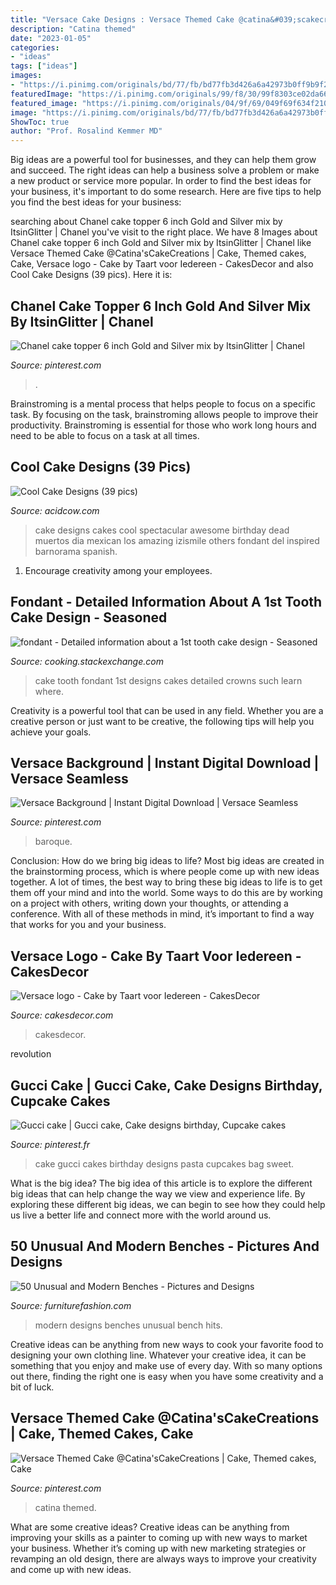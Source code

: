 ```yaml
---
title: "Versace Cake Designs : Versace Themed Cake @catina&#039;scakecreations"
description: "Catina themed"
date: "2023-01-05"
categories:
- "ideas"
tags: ["ideas"]
images:
- "https://i.pinimg.com/originals/bd/77/fb/bd77fb3d426a6a42973b0ff9b9f207df.jpg"
featuredImage: "https://i.pinimg.com/originals/99/f8/30/99f8303ce02da666e726eb9339dcd6e4.jpg"
featured_image: "https://i.pinimg.com/originals/04/9f/69/049f69f634f210aae80c87d9652a303f.jpg"
image: "https://i.pinimg.com/originals/bd/77/fb/bd77fb3d426a6a42973b0ff9b9f207df.jpg"
ShowToc: true
author: "Prof. Rosalind Kemmer MD"
---
```



Big ideas are a powerful tool for businesses, and they can help them grow and succeed. The right ideas can help a business solve a problem or make a new product or service more popular. In order to find the best ideas for your business, it's important to do some research. Here are five tips to help you find the best ideas for your business:

	

		
searching about Chanel cake topper 6 inch Gold and Silver mix by ItsinGlitter | Chanel you've visit to the right place. We have 8 Images about Chanel cake topper 6 inch Gold and Silver mix by ItsinGlitter | Chanel like Versace Themed Cake @Catina&#039;sCakeCreations | Cake, Themed cakes, Cake, Versace logo - Cake by Taart voor Iedereen - CakesDecor and also Cool Cake Designs (39 pics). Here it is:
		
    
## Chanel Cake Topper 6 Inch Gold And Silver Mix By ItsinGlitter | Chanel

<img loading=lazy src="https://i.pinimg.com/736x/9c/4a/b9/9c4ab9cf88843e79496e59e27bbaf001--monogram-cake-toppers-wedding-cake-toppers.jpg" onerror="this.onerror=null;this.src='https://tse4.mm.bing.net/th?id=OIP.A7Beuz2JJQEi1ohrIvvkkgFNC7&amp;pid=15.1';" alt="Chanel cake topper 6 inch Gold and Silver mix by ItsinGlitter | Chanel">

_Source: pinterest.com_

>. 

	

Brainstroming is a mental process that helps people to focus on a specific task. By focusing on the task, brainstroming allows people to improve their productivity. Brainstroming is essential for those who work long hours and need to be able to focus on a task at all times.

    
## Cool Cake Designs (39 Pics)

<img loading=lazy src="https://acidcow.com/pics/20120524/cake_designs_15.jpg" onerror="this.onerror=null;this.src='https://tse4.mm.bing.net/th?id=OIP.Gr7gnsSHHRE8BMvj1kyruAHaJ4&amp;pid=15.1';" alt="Cool Cake Designs (39 pics)">

_Source: acidcow.com_

>cake designs cakes cool spectacular awesome birthday dead muertos dia mexican los amazing izismile others fondant del inspired barnorama spanish. 

	

1. Encourage creativity among your employees.

    
## Fondant - Detailed Information About A 1st Tooth Cake Design - Seasoned

<img loading=lazy src="http://i.stack.imgur.com/anXbO.jpg" onerror="this.onerror=null;this.src='https://tse1.mm.bing.net/th?id=OIP.oaRXbXr0vrSasC5bQVdQuAHaHb&amp;pid=15.1';" alt="fondant - Detailed information about a 1st tooth cake design - Seasoned">

_Source: cooking.stackexchange.com_

>cake tooth fondant 1st designs cakes detailed crowns such learn where. 

	

Creativity is a powerful tool that can be used in any field. Whether you are a creative person or just want to be creative, the following tips will help you achieve your goals.

    
## Versace Background | Instant Digital Download | Versace Seamless

<img loading=lazy src="https://i.pinimg.com/originals/99/f8/30/99f8303ce02da666e726eb9339dcd6e4.jpg" onerror="this.onerror=null;this.src='https://tse2.mm.bing.net/th?id=OIP.bJjcIJ_G9U7cL6SiP7TkVgHaEo&amp;pid=15.1';" alt="Versace Background | Instant Digital Download | Versace Seamless">

_Source: pinterest.com_

>baroque. 

	

Conclusion: How do we bring big ideas to life?
Most big ideas are created in the brainstorming process, which is where people come up with new ideas together. A lot of times, the best way to bring these big ideas to life is to get them off your mind and into the world. Some ways to do this are by working on a project with others, writing down your thoughts, or attending a conference. With all of these methods in mind, it’s important to find a way that works for you and your business.

    
## Versace Logo - Cake By Taart Voor Iedereen - CakesDecor

<img loading=lazy src="https://pic.cakesdecor.com/m/rduhikcyhj3xsehgufzn.jpg" onerror="this.onerror=null;this.src='https://tse1.mm.bing.net/th?id=OIP.Dg6UAx0t1yOIHQANkJTEJQHaJ3&amp;pid=15.1';" alt="Versace logo - Cake by Taart voor Iedereen - CakesDecor">

_Source: cakesdecor.com_

>cakesdecor. 

	

revolution

    
## Gucci Cake | Gucci Cake, Cake Designs Birthday, Cupcake Cakes

<img loading=lazy src="https://i.pinimg.com/originals/bd/77/fb/bd77fb3d426a6a42973b0ff9b9f207df.jpg" onerror="this.onerror=null;this.src='https://tse2.mm.bing.net/th?id=OIP.bmEeMtum8BEVBNRqgWE9_gHaNK&amp;pid=15.1';" alt="Gucci cake | Gucci cake, Cake designs birthday, Cupcake cakes">

_Source: pinterest.fr_

>cake gucci cakes birthday designs pasta cupcakes bag sweet. 

	

What is the big idea?
The big idea of this article is to explore the different big ideas that can help change the way we view and experience life. By exploring these different big ideas, we can begin to see how they could help us live a better life and connect more with the world around us.

    
## 50 Unusual And Modern Benches - Pictures And Designs

<img loading=lazy src="https://www.furniturefashion.com/wp-content/uploads/2013/05/modern_bench_designs-46.jpg" onerror="this.onerror=null;this.src='https://tse2.mm.bing.net/th?id=OIP.VrRBq-Bsd6bmnGzDKQcsEgHaC8&amp;pid=15.1';" alt="50 Unusual and Modern Benches - Pictures and Designs">

_Source: furniturefashion.com_

>modern designs benches unusual bench hits. 

	

Creative ideas can be anything from new ways to cook your favorite food to designing your own clothing line. Whatever your creative idea, it can be something that you enjoy and make use of every day. With so many options out there, finding the right one is easy when you have some creativity and a bit of luck.

    
## Versace Themed Cake @Catina&#039;sCakeCreations | Cake, Themed Cakes, Cake

<img loading=lazy src="https://i.pinimg.com/originals/04/9f/69/049f69f634f210aae80c87d9652a303f.jpg" onerror="this.onerror=null;this.src='https://tse4.mm.bing.net/th?id=OIP.fFqkd5YU9a1CFnuwQPNbnwHaHK&amp;pid=15.1';" alt="Versace Themed Cake @Catina&#039;sCakeCreations | Cake, Themed cakes, Cake">

_Source: pinterest.com_

>catina themed. 

	

What are some creative ideas?
Creative ideas can be anything from improving your skills as a painter to coming up with new ways to market your business. Whether it’s coming up with new marketing strategies or revamping an old design, there are always ways to improve your creativity and come up with new ideas.

